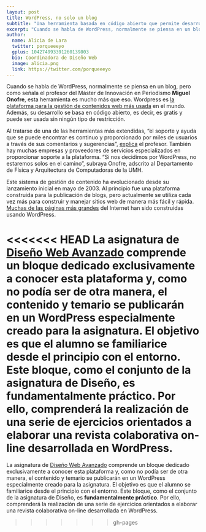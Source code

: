 ```yaml
---
layout: post
title: WordPress, no solo un blog 
subtitle: "Una herramienta basada en código abierto que permite desarrollar múltiples sitios orientados a la gestión de contenidos"
excerpt: "Cuando se habla de WordPress, normalmente se piensa en un blog, pero como señala el profesor del Máster de Innovación en Periodismo *Miguel Onofre*, esta herramienta es mucho más que eso. Wordpress es la plataforma para la gestión de contenidos web más usada en el mundo. Además, su desarrollo se basa en código abierto, es decir, es gratis y puede ser usada sin ningún tipo de restricción. ."
author:
  name: Alicia de Lara
  twitter: porqueeeyo
  gplus: 104274993391260139803 
  bio: Coordinadora de Diseño Web
  image: alicia.png
  link: https://twitter.com/porqueeeyo
---
```

Cuando se habla de WordPress, normalmente se piensa en un blog, pero como señala el profesor del Máster de Innovación en Periodismo **Miguel Onofre**, esta herramienta es mucho más que eso. Wordpress es [la plataforma para la gestión de contenidos web más usada](http://tecnologia-mundo.blogspot.com.es/2010/08/las-8-plataformas-de-gestion-de.html) en el mundo. Además, su desarrollo se basa en código abierto, es decir, es gratis y puede ser usada sin ningún tipo de restricción. 

Al tratarse de una de las herramientas más extendidas, “el soporte y ayuda que se puede encontrar es continuo y proporcionado por miles de usuarios a través de sus comentarios y sugerencias”, [explica](http://hownet.es/wpmaster/introduccion-a-wordpress/) el profesor. También hay muchas empresas y proveedores de servicios especializados en proporcionar soporte a la plataforma. “Si nos decidimos por WordPress, no estaremos solos en el camino”, subraya Onofre, adscrito al Departamento de Física y Arquitectura de Computadoras de la UMH. 

Este sistema de gestión de contenido ha evolucionado desde su lanzamiento inicial en mayo de 2003. Al principio fue una plataforma construida para la publicación de blogs, pero actualmente se utiliza cada vez más para construir y manejar sitios web de manera más fácil y rápida. [Muchas de las páginas más grandes](http://elpoderdelasideas.com/web-page/40-hermosas-webs-creadas-en-wordpress/) del Internet han sido construidas usando WordPress. 

<<<<<<< HEAD
La asignatura de [Diseño Web Avanzado](http://mip.umh.es/programa.htm#diseñoweb) comprende un bloque dedicado exclusivamente a conocer esta plataforma y, como no podía ser de otra manera, el contenido y temario se publicarán en un WordPress especialmente creado para la asignatura. El objetivo es que el alumno se familiarice desde el principio con el entorno. Este bloque, como el conjunto de la asignatura de Diseño, es **fundamentalmente práctico**. Por ello, comprenderá la realización de una serie de ejercicios orientados a elaborar una revista colaborativa on-line desarrollada en WordPress. 
=======
La asignatura de [Diseño Web Avanzado](http://mip.umh.es/planestudios.html) comprende un bloque dedicado exclusivamente a conocer esta plataforma y, como no podía ser de otra manera, el contenido y temario se publicarán en un WordPress especialmente creado para la asignatura. El objetivo es que el alumno se familiarice desde el principio con el entorno. Este bloque, como el conjunto de la asignatura de Diseño, es **fundamentalmente práctico**. Por ello, comprenderá la realización de una serie de ejercicios orientados a elaborar una revista colaborativa on-line desarrollada en WordPress. 
>>>>>>> gh-pages

